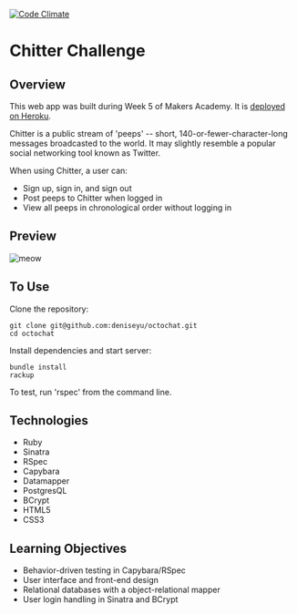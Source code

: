 [![Code Climate](https://codeclimate.com/github/deniseyu/octochat/badges/gpa.svg)](https://codeclimate.com/github/deniseyu/octochat)
# Chitter Challenge

## Overview

This web app was built during Week 5 of Makers Academy. It is [deployed on Heroku](https://totoro-chitter.herokuapp.com).

Chitter is a public stream of 'peeps' -- short, 140-or-fewer-character-long messages broadcasted to the world. It may slightly resemble a popular social networking tool known as Twitter.

When using Chitter, a user can:

* Sign up, sign in, and sign out
* Post peeps to Chitter when logged in
* View all peeps in chronological order without logging in

## Preview

![meow](https://raw.github.com/deniseyu/octochat/master/app/public/images/screenshot.png)

## To Use

Clone the repository:
```
git clone git@github.com:deniseyu/octochat.git
cd octochat
```
Install dependencies and start server:
```
bundle install
rackup
```

To test, run 'rspec' from the command line.

## Technologies

* Ruby
* Sinatra
* RSpec
* Capybara
* Datamapper
* PostgresQL
* BCrypt
* HTML5
* CSS3

## Learning Objectives

* Behavior-driven testing in Capybara/RSpec
* User interface and front-end design
* Relational databases with a object-relational mapper
* User login handling in Sinatra and BCrypt
